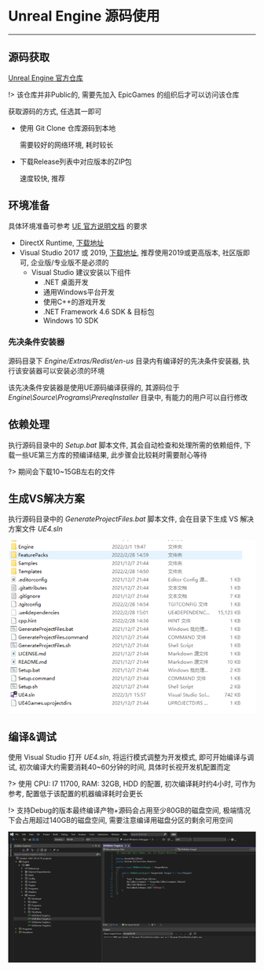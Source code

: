 # Unreal Engine 源码使用

---

## 源码获取

[Unreal Engine 官方仓库](https://github.com/EpicGames/UnrealEngine)

!> 该仓库并非Public的, 需要先加入 EpicGames 的组织后才可以访问该仓库

获取源码的方式, 任选其一即可
- 使用 Git Clone 仓库源码到本地

  需要较好的网络环境, 耗时较长

- 下载Release列表中对应版本的ZIP包

  速度较快, 推荐

## 环境准备

具体环境准备可参考 [UE 官方说明文档](https://docs.unrealengine.com/4.27/en-US/Basics/InstallingUnrealEngine/RecommendedSpecifications/) 的要求
- DirectX Runtime, [下载地址](https://www.microsoft.com/en-us/download/details.aspx?id=8109)
- Visual Studio 2017 或 2019, [下载地址](https://visualstudio.microsoft.com/zh-hans/vs/community/), 推荐使用2019或更高版本, 社区版即可, 企业版/专业版不是必须的
  - Visual Studio 建议安装以下组件
    - .NET 桌面开发
    - 通用Windows平台开发
    - 使用C++的游戏开发
    - .NET Framework 4.6 SDK & 目标包
    - Windows 10 SDK

### 先决条件安装器

源码目录下 *Engine/Extras/Redist/en-us* 目录内有编译好的先决条件安装器, 执行该安装器可以安装必须的环境

该先决条件安装器是使用UE源码编译获得的, 其源码位于 *Engine\Source\Programs\PrereqInstaller* 目录中, 有能力的用户可以自行修改

## 依赖处理

执行源码目录中的 *Setup.bat* 脚本文件, 其会自动检查和处理所需的依赖组件, 下载一些UE第三方库的预编译结果, 此步骤会比较耗时需要耐心等待

?> 期间会下载10~15GB左右的文件

## 生成VS解决方案

执行源码目录中的 *GenerateProjectFiles.bat* 脚本文件, 会在目录下生成 VS 解决方案文件 *UE4.sln*

![UE源码目录](../images/UE源码目录.png)

## 编译&调试

使用 Visual Studio 打开 *UE4.sln*, 将运行模式调整为开发模式, 即可开始编译与调试, 初次编译大约需要消耗40~60分钟的时间, 具体时长视开发机配置而定

?> 使用 CPU: I7 11700, RAM: 32GB, HDD 的配置, 初次编译耗时约4小时, 可作为参考, 配置低于该配置的机器编译耗时会更长

!> 支持Debug的版本最终编译产物+源码会占用至少80GB的磁盘空间, 极端情况下会占用超过140GB的磁盘空间, 需要注意编译用磁盘分区的剩余可用空间

![UE_VS](../images/UE_VS.PNG)